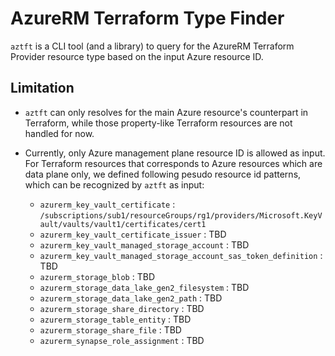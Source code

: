 # AzureRM Terraform Type Finder

`aztft` is a CLI tool (and a library) to query for the AzureRM Terraform Provider resource type based on the input Azure resource ID.

## Limitation

- `aztft` can only resolves for the main Azure resource's counterpart in Terraform, while those property-like Terraform resources are not handled for now.

- Currently, only Azure management plane resource ID is allowed as input. For Terraform resources that corresponds to Azure resources which are data plane only, we defined following pesudo resource id patterns, which can be recognized by `aztft` as input:

    - `azurerm_key_vault_certificate`                                  : `/subscriptions/sub1/resourceGroups/rg1/providers/Microsoft.KeyVault/vaults/vault1/certificates/cert1`
	- `azurerm_key_vault_certificate_issuer`                           : TBD
	- `azurerm_key_vault_managed_storage_account`                      : TBD
	- `azurerm_key_vault_managed_storage_account_sas_token_definition` : TBD
	- `azurerm_storage_blob`                                           : TBD
	- `azurerm_storage_data_lake_gen2_filesystem`                      : TBD
	- `azurerm_storage_data_lake_gen2_path`                            : TBD
	- `azurerm_storage_share_directory`                                : TBD
	- `azurerm_storage_table_entity`                                   : TBD
	- `azurerm_storage_share_file`                                     : TBD
	- `azurerm_synapse_role_assignment`                                : TBD

